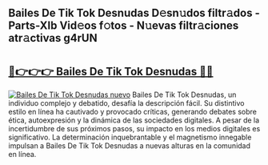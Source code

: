 ## Bailes De Tik Tok Desnudas D𝚎sn𝚞dos filtr𝚊dos - Parts-XIb Vid𝚎os f𝚘tos - N𝚞evas filtr𝚊ciones atr𝚊ctivas g4rUN

# <h2><a href="http://mb5bkve.tromn.icu/?c=Bailes+De+Tik+Tok+Desnudas">🔗👉👉👉 Bailes De Tik Tok Desnudas 🔗🔗</a></h2>

[![Bailes De Tik Tok Desnudas nuevo](https://i.imgur.com/pEAQMta.gif)](http://mb5bkve.tromn.icu/?c=Bailes+De+Tik+Tok+Desnudas)
Bailes De Tik Tok Desnudas, un individuo complejo y debatido, desafía la descripción fácil. Su distintivo estilo en línea ha cautivado y provocado críticas, generando debates sobre ética, autoexpresión y la dinámica de las sociedades digitales. A pesar de la incertidumbre de sus próximos pasos, su impacto en los medios digitales es significativo. La determinación inquebrantable y el magnetismo innegable impulsan a Bailes De Tik Tok Desnudas a nuevas alturas en la comunidad en línea.
